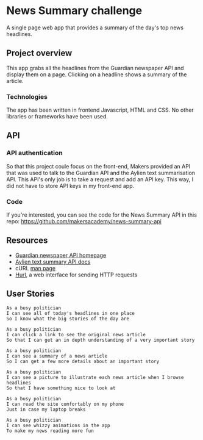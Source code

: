 # News Summary challenge

A single page web app that provides a summary of the day's top news headlines.

## Project overview

This app grabs all the headlines from the Guardian newspaper API and display them on a page.  Clicking on a headline shows a summary of the article.

### Technologies

The app has been written in frontend Javascript, HTML and CSS. No other libraries or frameworks have been used.

## API

### API authentication

So that this project coule focus on the front-end, Makers provided an API that was used to talk to the Guardian API and the Aylien text summarisation API.  This API's only job is to take a request and add an API key.  This way, I did not have to store API keys in my front-end app.

### Code

If you're interested, you can see the code for the News Summary API in this repo: https://github.com/makersacademy/news-summary-api

## Resources

* [Guardian newspaper API homepage](http://open-platform.theguardian.com/documentation/)
* [Aylien text summary API docs](http://docs.aylien.com/docs/summarize)
* cURL [man page](https://curl.haxx.se/docs/manpage.html)
* [Hurl](https://www.hurl.it/), a web interface for sending HTTP requests

## User Stories

```
As a busy politician
I can see all of today's headlines in one place
So I know what the big stories of the day are
```

```
As a busy politician
I can click a link to see the original news article
So that I can get an in depth understanding of a very important story
```

```
As a busy politician
I can see a summary of a news article
So I can get a few more details about an important story
```

```
As a busy politician
I can see a picture to illustrate each news article when I browse headlines
So that I have something nice to look at
```

```
As a busy politician
I can read the site comfortably on my phone
Just in case my laptop breaks
```

```
As a busy politician
I can see whizzy animations in the app
To make my news reading more fun
```
